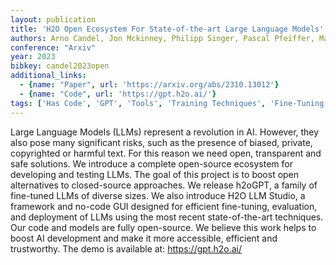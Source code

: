 ```yaml
---
layout: publication
title: 'H2O Open Ecosystem For State-of-the-art Large Language Models'
authors: Arno Candel, Jon Mckinney, Philipp Singer, Pascal Pfeiffer, Maximilian Jeblick, Chun Ming Lee, Marcos V. Conde
conference: "Arxiv"
year: 2023
bibkey: candel2023open
additional_links:
  - {name: "Paper", url: 'https://arxiv.org/abs/2310.13012'}
  - {name: "Code", url: 'https://gpt.h2o.ai/'}
tags: ['Has Code', 'GPT', 'Tools', 'Training Techniques', 'Fine-Tuning', 'Model Architecture', 'Ethics and Bias', 'Pretraining Methods']
---
```

Large Language Models (LLMs) represent a revolution in AI. However, they also
pose many significant risks, such as the presence of biased, private,
copyrighted or harmful text. For this reason we need open, transparent and safe
solutions. We introduce a complete open-source ecosystem for developing and
testing LLMs. The goal of this project is to boost open alternatives to
closed-source approaches. We release h2oGPT, a family of fine-tuned LLMs of
diverse sizes. We also introduce H2O LLM Studio, a framework and no-code GUI
designed for efficient fine-tuning, evaluation, and deployment of LLMs using
the most recent state-of-the-art techniques. Our code and models are fully
open-source. We believe this work helps to boost AI development and make it
more accessible, efficient and trustworthy. The demo is available at:
https://gpt.h2o.ai/
